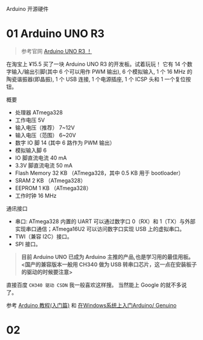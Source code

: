 Arduino 开源硬件

# 01 Arduino UNO R3 

> 参考官网 [Arduino UNO R3 ！](https://www.arduino.cc/en/main/arduinoBoardUno?setlang=cn)

在淘宝上 ¥15.5 买了一块 Arduino UNO R3 的开发板。试着玩玩！
它有 14 个数字输入/输出引脚(其中 6 个可以用作 PWM 输出), 6 个模拟输入, 1 个 16 MHz 的陶瓷谐振器(即晶振), 1 个 USB 连接, 1 个电源插座, 1 个 ICSP 头和 1 一个复位按钮。


概要

* 处理器 ATmega328
* 工作电压 5V
* 输入电压（推荐） 7~12V
* 输入电压（范围） 6~20V
* 数字 IO 脚 14 (其中 6 路作为 PWM 输出）
* 模拟输入脚 6
* IO 脚直流电流 40 mA
* 3.3V 脚直流电流 50 mA
* Flash Memory 32 KB （ATmega328，其中 0.5 KB 用于 bootloader）
* SRAM 2 KB （ATmega328）
* EEPROM 1 KB （ATmega328）
* 工作时钟 16 MHz 

通讯接口

* 串口: ATmega328 内置的 UART 可以通过数字口 0（RX）和 1（TX）与外部实现串口通信；ATmega16U2 可以访问数字口实现 USB 上的虚拟串口。
* TWI（兼容 I2C）接口。
* SPI 接口。

>**目前 Arduino UNO 已成为 Arduino 主推的产品,也是学习用的最佳用板。<国产的兼容版本一般用 CH340 做为 USB 转串口芯片，这一点在安装板子的驱动的时候要注意>**

直接百度 `CH340 驱动 CSDN` 我一般喜欢这样搜。 当然能上 Google 的就不多说了。

参考 [Arduino 教程(入门篇)](http://www.arduino.cn/thread-1008-1-1.html) 和 [在Windows系统上入门Arduino/ Genuino](https://www.arduino.cc/en/Guide/Windows?setlang=cn)


# 02 
